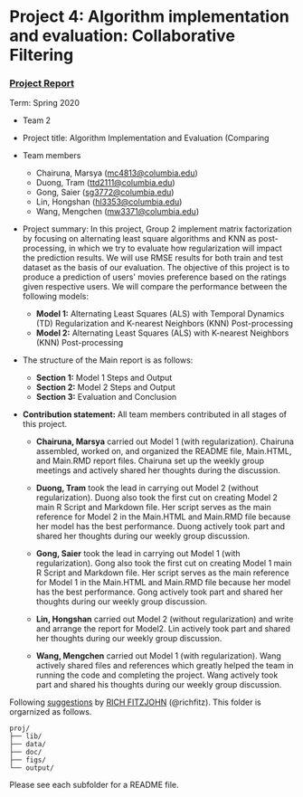 # Project 4: Algorithm implementation and evaluation: Collaborative Filtering

### [Project Report](doc/Main.Rmd)

Term: Spring 2020

+ Team 2
+ Project title: Algorithm Implementation and Evaluation (Comparing 
+ Team members
	+ Chairuna, Marsya (mc4813@columbia.edu)  
	+ Duong, Tram (ttd2111@columbia.edu)  
	+ Gong, Saier (sg3772@columbia.edu)  
	+ Lin, Hongshan (hl3353@columbia.edu)  
	+ Wang, Mengchen (mw3371@columbia.edu)  
+ Project summary: In this project, Group 2 implement matrix factorization by focusing on alternating least square algorithms and KNN as post-processing, in which we try to evaluate how regularization will impact the prediction results. We will use RMSE results for both train and test dataset as the basis of our evaluation. The objective of  this project is to produce a prediction of users' movies preference based on the ratings given respective users. We will compare the performance between the following models: 
	+ **Model 1:** Alternating Least Squares (ALS) with Temporal Dynamics (TD) Regularization and K-nearest Neighbors (KNN) Post-processing
	+ **Model 2:** Alternating Least Squares (ALS) with K-nearest Neighbors (KNN) Post-processing
	
+ The structure of the Main report is as follows:
	+ **Section 1:** Model 1 Steps and Output
	+ **Section 2:** Model 2 Steps and Output
	+ **Section 3:** Evaluation and Conclusion 
	
+ **Contribution statement:** All team members contributed in all stages of this project. 
  
  + **Chairuna, Marsya** carried out Model 1 (with regularization). Chairuna assembled, worked on, and organized the README file, Main.HTML, and Main.RMD report files. Chairuna set up the weekly group meetings and actively shared her thoughts during the discussion. 
  
  + **Duong, Tram** took the lead in carrying out Model 2 (without regularization). Duong also took the first cut on creating Model 2 main R Script and Markdown file. Her script serves as the main reference for Model 2 in the Main.HTML and Main.RMD file because her model has the best performance. Duong actively took part and shared her thoughts during our weekly group discussion. 
  
  + **Gong, Saier** took the lead in carrying out Model 1 (with regularization). Gong also took the first cut on creating Model 1 main R Script and Markdown file. Her script serves as the main reference for Model 1 in the Main.HTML and Main.RMD file because her model has the best performance. Gong actively took part and shared her thoughts during our weekly group discussion. 
  
  + **Lin, Hongshan** carried out Model 2 (without regularization) and write and arrange the report for Model2. Lin actively took part and shared her thoughts during our weekly group discussion. 

  + **Wang, Mengchen** carried out Model 1 (with regularization). Wang actively shared files and references which greatly helped the team in running the code and completing the project. Wang actively took part and shared his thoughts during our weekly group discussion. 
  
Following [suggestions](http://nicercode.github.io/blog/2013-04-05-projects/) by [RICH FITZJOHN](http://nicercode.github.io/about/#Team) (@richfitz). This folder is orgarnized as follows.

```
proj/
├── lib/
├── data/
├── doc/
├── figs/
└── output/
```

Please see each subfolder for a README file.
